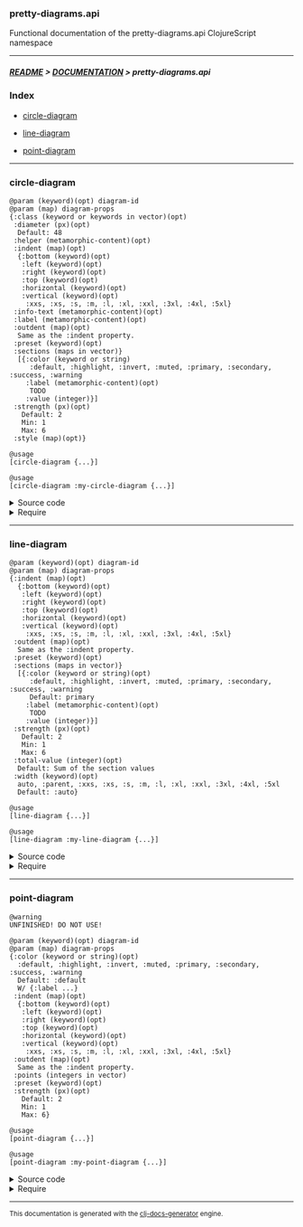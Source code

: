
### pretty-diagrams.api

Functional documentation of the pretty-diagrams.api ClojureScript namespace

---

##### [README](../../../README.md) > [DOCUMENTATION](../../COVER.md) > pretty-diagrams.api

### Index

- [circle-diagram](#circle-diagram)

- [line-diagram](#line-diagram)

- [point-diagram](#point-diagram)

---

### circle-diagram

```
@param (keyword)(opt) diagram-id
@param (map) diagram-props
{:class (keyword or keywords in vector)(opt)
 :diameter (px)(opt)
  Default: 48
 :helper (metamorphic-content)(opt)
 :indent (map)(opt)
  {:bottom (keyword)(opt)
   :left (keyword)(opt)
   :right (keyword)(opt)
   :top (keyword)(opt)
   :horizontal (keyword)(opt)
   :vertical (keyword)(opt)
    :xxs, :xs, :s, :m, :l, :xl, :xxl, :3xl, :4xl, :5xl}
 :info-text (metamorphic-content)(opt)
 :label (metamorphic-content)(opt)
 :outdent (map)(opt)
  Same as the :indent property.
 :preset (keyword)(opt)
 :sections (maps in vector)}
  [{:color (keyword or string)
     :default, :highlight, :invert, :muted, :primary, :secondary, :success, :warning
    :label (metamorphic-content)(opt)
     TODO
    :value (integer)}]
 :strength (px)(opt)
   Default: 2
   Min: 1
   Max: 6
 :style (map)(opt)}
```

```
@usage
[circle-diagram {...}]
```

```
@usage
[circle-diagram :my-circle-diagram {...}]
```

<details>
<summary>Source code</summary>

```
(defn diagram
  ([diagram-props]
   [diagram (random/generate-keyword) diagram-props])

  ([diagram-id diagram-props]
   (fn [_ diagram-props]       (let [diagram-props (pretty-presets/apply-preset                       diagram-props)
             diagram-props (circle-diagram.prototypes/diagram-props-prototype diagram-props)]
            [circle-diagram diagram-id diagram-props]))))
```

</details>

<details>
<summary>Require</summary>

```
(ns my-namespace (:require [pretty-diagrams.api :refer [circle-diagram]]))

(pretty-diagrams.api/circle-diagram ...)
(circle-diagram                     ...)
```

</details>

---

### line-diagram

```
@param (keyword)(opt) diagram-id
@param (map) diagram-props
{:indent (map)(opt)
  {:bottom (keyword)(opt)
   :left (keyword)(opt)
   :right (keyword)(opt)
   :top (keyword)(opt)
   :horizontal (keyword)(opt)
   :vertical (keyword)(opt)
    :xxs, :xs, :s, :m, :l, :xl, :xxl, :3xl, :4xl, :5xl}
 :outdent (map)(opt)
  Same as the :indent property.
 :preset (keyword)(opt)
 :sections (maps in vector)}
  [{:color (keyword or string)(opt)
     :default, :highlight, :invert, :muted, :primary, :secondary, :success, :warning
     Default: primary
    :label (metamorphic-content)(opt)
     TODO
    :value (integer)}]
 :strength (px)(opt)
   Default: 2
   Min: 1
   Max: 6
 :total-value (integer)(opt)
  Default: Sum of the section values
 :width (keyword)(opt)
  auto, :parent, :xxs, :xs, :s, :m, :l, :xl, :xxl, :3xl, :4xl, :5xl
  Default: :auto}
```

```
@usage
[line-diagram {...}]
```

```
@usage
[line-diagram :my-line-diagram {...}]
```

<details>
<summary>Source code</summary>

```
(defn diagram
  ([diagram-props]
   [diagram (random/generate-keyword) diagram-props])

  ([diagram-id diagram-props]
   (fn [_ diagram-props]       (let [diagram-props (pretty-presets/apply-preset                     diagram-props)
             diagram-props (line-diagram.prototypes/diagram-props-prototype diagram-props)]
            [line-diagram diagram-id diagram-props]))))
```

</details>

<details>
<summary>Require</summary>

```
(ns my-namespace (:require [pretty-diagrams.api :refer [line-diagram]]))

(pretty-diagrams.api/line-diagram ...)
(line-diagram                     ...)
```

</details>

---

### point-diagram

```
@warning
UNFINISHED! DO NOT USE!
```

```
@param (keyword)(opt) diagram-id
@param (map) diagram-props
{:color (keyword or string)(opt)
  :default, :highlight, :invert, :muted, :primary, :secondary, :success, :warning
  Default: :default
  W/ {:label ...}
 :indent (map)(opt)
  {:bottom (keyword)(opt)
   :left (keyword)(opt)
   :right (keyword)(opt)
   :top (keyword)(opt)
   :horizontal (keyword)(opt)
   :vertical (keyword)(opt)
    :xxs, :xs, :s, :m, :l, :xl, :xxl, :3xl, :4xl, :5xl}
 :outdent (map)(opt)
  Same as the :indent property.
 :points (integers in vector)
 :preset (keyword)(opt)
 :strength (px)(opt)
   Default: 2
   Min: 1
   Max: 6}
```

```
@usage
[point-diagram {...}]
```

```
@usage
[point-diagram :my-point-diagram {...}]
```

<details>
<summary>Source code</summary>

```
(defn diagram
  ([diagram-props]
   [diagram (random/generate-keyword) diagram-props])

  ([diagram-id diagram-props]
   (fn [_ diagram-props]       (let [diagram-props (pretty-presets/apply-preset diagram-props)]
            [point-diagram diagram-id diagram-props]))))
```

</details>

<details>
<summary>Require</summary>

```
(ns my-namespace (:require [pretty-diagrams.api :refer [point-diagram]]))

(pretty-diagrams.api/point-diagram ...)
(point-diagram                     ...)
```

</details>

---

<sub>This documentation is generated with the [clj-docs-generator](https://github.com/bithandshake/clj-docs-generator) engine.</sub>

